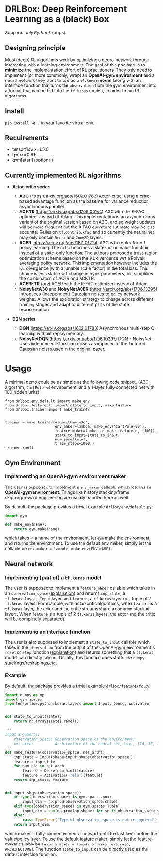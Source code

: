# DRLBox: Deep Reinforcement Learning as a (black) Box
Supports *only Python3* (oops).

## Designing principle
Most (deep) RL algorithms work by optimizing a neural network through interacting with a learning environment.  The goal of this package is to **minimize** the implementation effort of RL practitioners.  They only need to implement (or, more commonly, wrap) an **OpenAI-gym environment** and a neural network they want to use as a **`tf.keras` model** (along with an interface function that turns the `observation` from the gym environment into a format that can be fed into the `tf.keras` model), in order to run RL algorithms.

## Install
`pip install -e .` in your favorite virtual env.

## Requirements
- tensorflow>=1.5.0
- gym>=0.9.6
- gym[atari] (optional)

## Currently implemented RL algorithms
- **Actor-critic series**
  - **A3C**  (https://arxiv.org/abs/1602.01783)  Actor-critic, using a critic-based advantage function as the baseline for variance reduction, asynchronous parallel.
  - **ACKTR**  (https://arxiv.org/abs/1708.05144)  A3C with the K-FAC optimizer instead of Adam.  This implementation is an asynchronous variant of the original version based on A2C, and so weight updates will be more frequent but the K-FAC curvature estimate may be less accurate.  Relies on `tf.contrib.kfac` and so currently the neural net may only contain `Dense` and `Conv2D` layers.
  - **ACER**  (https://arxiv.org/abs/1611.01224)  A3C with replay for off-policy learning.  The critic becomes a state-action value function instead of a state-only function.  The authors proposed a trust-region optimization scheme based on the KL divergence wrt a Polyak averaging policy network.  This implementation however includes the KL divergence (with a tunable scale factor) in the total loss.  This choice is less stable wrt change in hyperparameters, but simplifies the combination of ACER and ACKTR.
  - **ACERKTR**  (orz)  ACER with the K-FAC optimizer instead of Adam.
  - **NoisyNetA3C** and **NoisyNetACER**  (https://arxiv.org/abs/1706.10295)  Introduces (independent) Gaussian noises to policy network weights.  Allows the exploration strategy to change across different training stages and adapt to different parts of the state representation.

- **DQN series**
  - **DQN**  (https://arxiv.org/abs/1602.01783)  Asynchronous multi-step Q-learning without replay memory.
  - **NoisyNetDQN**  (https://arxiv.org/abs/1706.10295)  DQN + NoisyNet.  Uses independent Gaussian noises as opposed to the factored Gaussian noises used in the original paper.

# Usage
A minimal demo could be as simple as the following code snippet.  (A3C algorithm, `CartPole-v0` environment, and a 1-layer fully-connected net with 100 hidden units)
```
from drlbox.env.default import make_env
from drlbox.feature.fc import state_to_input, make_feature
from drlbox.trainer import make_trainer


trainer = make_trainer(algorithm='a3c',
                       env_maker=lambda: make_env('CartPole-v0'),
                       feature_maker=lambda o: make_feature(o, [100]),
                       state_to_input=state_to_input,
                       num_parallel=1,
                       train_steps=1000,)
trainer.run()
```

## Gym Environment
### Implementing an OpenAI-gym environment maker
The user is supposed to implement a `env_maker` callable which returns **an OpenAI-gym environment**.  Things like history stacking/frame skipping/reward engineering are usually handled here as well.

By default, the package provides a trivial example `drlbox/env/default.py`:
```python
import gym

def make_env(name):
    return gym.make(name)
```
which takes in a name of the environment, let `gym` make the environment, and returns the environment.  To use the default env maker, simply let the callable be `env_maker = lambda: make_env(ENV_NAME)`.


## Neural network
### Implementing (part of) a `tf.keras` model
The user is supposed to implement a `feature_maker` callable which takes in an `observation_space` ([explanation](https://gym.openai.com/docs)) and returns `inp_state`, a `tf.keras.layers.Input` layer, and `feature`, a `tf.keras` layer or a tuple of 2 `tf.keras` layers.  For example, with actor-critic algorithms, when `feature` is a `tf.keras` layer, the actor and the critic streams share a common stack of layers. When `feature` is a tuple of 2 `tf.keras` layers, the actor and the critic will be completely separated).

### Implementing an interface function
The user is also supposed to implement a `state_to_input` callable which takes in the `observation` from the output of the OpenAI-gym environment's `reset` or `step` function ([explanation](https://gym.openai.com/docs)) and returns something that a `tf.keras` model can directly take in.  Usually, this function does stuffs like `numpy` stackings/reshapings/etc.

### Example
By default, the package provides a trivial example `drlbox/feature/fc.py`:
```python
import numpy as np
import gym.spaces
from tensorflow.python.keras.layers import Input, Dense, Activation


def state_to_input(state):
    return np.array(state).ravel()

'''
Input arguments:
    observation_space: Observation space of the environment;
    net_arch:          Architecture of the neural net, e.g., [16, 16, 16].
'''
def make_feature(observation_space, net_arch):
    inp_state = Input(shape=input_shape(observation_space))
    feature = inp_state
    for num_hid in net_arch:
        feature = Dense(num_hid)(feature)
        feature = Activation('relu')(feature)
    return inp_state, feature


def input_shape(observation_space):
    if type(observation_space) is gym.spaces.Box:
        input_dim = np.prod(observation_space.shape)
    elif type(observation_space) is gym.spaces.Tuple:
        input_dim = sum(np.prod(sp.shape) for sp in observation_space.spaces)
    else:
        raise TypeError('Type of observation_space is not recognized')
    return input_dim,
```
which makes a fully-connected neural network until the last layer before the value/policy layer.  To use the default feature maker, simply let the feature-maker callable be `feature_maker = lambda o: make_feature(o, ARCHITECTURE)`.  The function `state_to_input` can be directly used as the default interface function.

